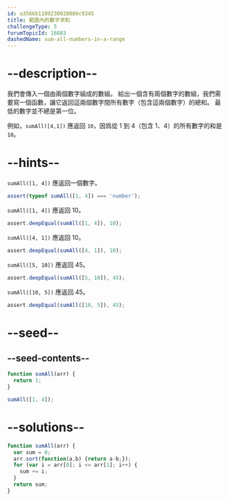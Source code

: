 ```yaml
---
id: a3566b1109230028080c9345
title: 範圍內的數字求和
challengeType: 5
forumTopicId: 16083
dashedName: sum-all-numbers-in-a-range
---
```


# --description--

我們會傳入一個由兩個數字組成的數組。 給出一個含有兩個數字的數組，我們需要寫一個函數，讓它返回這兩個數字間所有數字（包含這兩個數字）的總和。 最低的數字並不總是第一位。

例如，`sumAll([4,1])` 應返回 `10`，因爲從 1 到 4（包含 1、4）的所有數字的和是 `10`。

# --hints--

`sumAll([1, 4])` 應返回一個數字。

```js
assert(typeof sumAll([1, 4]) === 'number');
```

`sumAll([1, 4])` 應返回 10。

```js
assert.deepEqual(sumAll([1, 4]), 10);
```

`sumAll([4, 1])` 應返回 10。

```js
assert.deepEqual(sumAll([4, 1]), 10);
```

`sumAll([5, 10])` 應返回 45。

```js
assert.deepEqual(sumAll([5, 10]), 45);
```

`sumAll([10, 5])` 應返回 45。

```js
assert.deepEqual(sumAll([10, 5]), 45);
```

# --seed--

## --seed-contents--

```js
function sumAll(arr) {
  return 1;
}

sumAll([1, 4]);
```

# --solutions--

```js
function sumAll(arr) {
  var sum = 0;
  arr.sort(function(a,b) {return a-b;});
  for (var i = arr[0]; i <= arr[1]; i++) {
    sum += i;
  }
  return sum;
}
```
